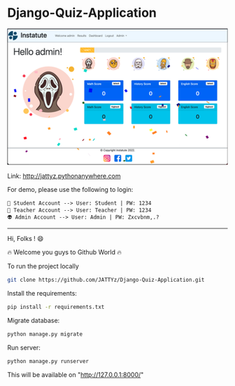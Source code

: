 # Django-Quiz-Application
<img src="https://github.com/JATTYz/portfolio/blob/gh-pages/static/media/QuizGame.9265aac8af1608445e61.png" />

Link: http://jattyz.pythonanywhere.com

For demo, please use the following to login: 
```
👾 Student Account --> User: Student | PW: 1234
👾 Teacher Account --> User: Teacher | PW: 1234
👽 Admin Account --> User: Admin | PW: Zxcvbnm,.?
```
------------------------------------------------------

Hi, Folks ! 😄 

🔥 Welcome you guys to Github World 🔥

To run the project locally

```bash
git clone https://github.com/JATTYz/Django-Quiz-Application.git
```

Install the requirements:

```bash
pip install -r requirements.txt
```

Migrate database:

```bash
python manage.py migrate
```

Run server:

```bash
python manage.py runserver
```

This will be available on "http://127.0.0.1:8000/"


